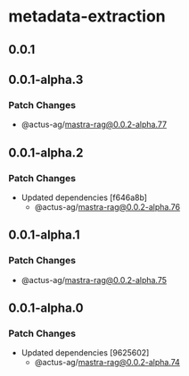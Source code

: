 # metadata-extraction

## 0.0.1

## 0.0.1-alpha.3

### Patch Changes

- @actus-ag/mastra-rag@0.0.2-alpha.77

## 0.0.1-alpha.2

### Patch Changes

- Updated dependencies [f646a8b]
  - @actus-ag/mastra-rag@0.0.2-alpha.76

## 0.0.1-alpha.1

### Patch Changes

- @actus-ag/mastra-rag@0.0.2-alpha.75

## 0.0.1-alpha.0

### Patch Changes

- Updated dependencies [9625602]
  - @actus-ag/mastra-rag@0.0.2-alpha.74

